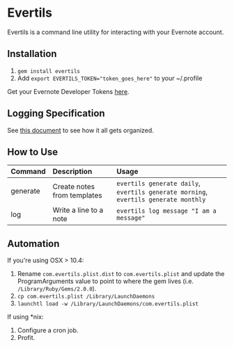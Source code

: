 # Evertils

Evertils is a command line utility for interacting with your Evernote account.

## Installation

1. `gem install evertils`
2. Add `export EVERTILS_TOKEN="token_goes_here"` to your ~/.profile

Get your Evernote Developer Tokens [here](https://www.evernote.com/Login.action?targetUrl=%2Fapi%2FDeveloperToken.action).

## Logging Specification
See [this document](https://github.com/aapis/evertils/wiki/Logging-Specification) to see how it all gets organized.

## How to Use

|Command|Description|Usage|
|:--------------|:-----------|:-------------|
|generate|Create notes from templates|`evertils generate daily`, `evertils generate morning`, `evertils generate monthly`|
|log|Write a line to a note|`evertils log message "I am a message"`|

## Automation

If you're using OSX > 10.4:

1. Rename `com.evertils.plist.dist` to `com.evertils.plist` and update the ProgramArguments value to point to where the gem lives (i.e. `/Library/Ruby/Gems/2.0.0`).
2. `cp com.evertils.plist /Library/LaunchDaemons`
3. `launchtl load -w /Library/LaunchDaemons/com.evertils.plist`

If using *nix:

1. Configure a cron job.
2. Profit.

